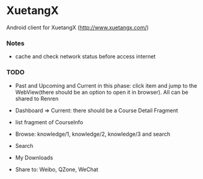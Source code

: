 XuetangX
========

Android client for XuetangX (http://www.xuetangx.com/)


### Notes

+ cache and check network status before access internet


### TODO

+ Past and Upcoming and Current in this phase: click item and jump to the
WebView(there should be an option to open it in browser). All can be shared to
Renren

+ Dashboard => Current: there should be a Course Detail Fragment

+ list fragment of CourseInfo

+ Browse: knowledge/1, knowledge/2, knowledge/3 and search

+ Search

+ My Downloads

+ Share to: Weibo, QZone, WeChat
